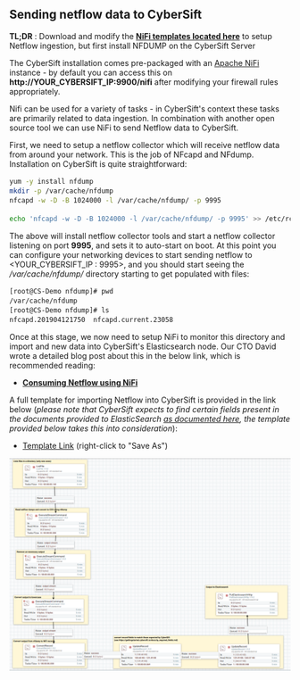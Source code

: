 ## Sending netflow data to CyberSift

**TL;DR** : Download and modify the **[NiFi templates located here](https://gist.github.com/dvas0004/ea4c3d89e7bb78e653193b37f4275f9e)** to setup Netflow ingestion, but first install NFDUMP on the CyberSift Server

The CyberSift installation comes pre-packaged with an [Apache NiFi](https://nifi.apache.org/) instance - by default you can access this on **http://YOUR_CYBERSIFT_IP:9900/nifi** after modifying your firewall rules appropriately. 

Nifi can be used for a variety of tasks - in CyberSift's context these tasks are primarily related to data ingestion. In combination with another open source tool we can use NiFi to send Netflow data to CyberSift.

First, we need to setup a netflow collector which will receive netflow data from around your network. This is the job of NFcapd and NFdump. Installation on CyberSift is quite straightforward:

```bash
yum -y install nfdump
mkdir -p /var/cache/nfdump
nfcapd -w -D -B 1024000 -l /var/cache/nfdump/ -p 9995

echo 'nfcapd -w -D -B 1024000 -l /var/cache/nfdump/ -p 9995' >> /etc/rc.local
```

The above will install netflow collector tools and start a netflow collector listening on port **9995**, and sets it to auto-start on boot. At this point you can configure your networking devices to start sending netflow to <YOUR_CYBERSIFT_IP : 9995>, and you should start seeing the */var/cache/nfdump/* directory starting to get populated with files:

```bash
[root@CS-Demo nfdump]# pwd
/var/cache/nfdump
[root@CS-Demo nfdump]# ls
nfcapd.201904121750  nfcapd.current.23058
```

Once at this stage, we now need to setup NiFi to monitor this directory and import and new data into CyberSift's Elasticsearch node. Our CTO David wrote a detailed blog post about this in the below link, which is recommended reading:

* **[Consuming Netflow using NiFi](http://blog.davidvassallo.me/2019/04/09/consuming-netflow-using-nifi/)**

A full template for importing Netflow into CyberSift is provided in the link below (*please note that CyberSift expects to find certain fields present in the documents provided to ElasticSearch [as documented here](https://gettingstarted.cybersift.io/docs/ip_required_fields.md), the template provided below takes this into consideration*):

* [Template Link](https://raw.githubusercontent.com/CyberSift/Onboarding/master/docs/templates/Netflow_To_ES.xml) (right-click to "Save As")

![NIFI_NETFLOW](https://github.com/CyberSift/Onboarding/blob/master/public/img/docs/nifi_netflow.png?raw=true)
